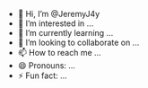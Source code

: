 - 👋 Hi, I’m @JeremyJ4y
- 👀 I’m interested in ...
- 🌱 I’m currently learning ...
- 💞️ I’m looking to collaborate on ...
- 📫 How to reach me ...
- 😄 Pronouns: ...
- ⚡ Fun fact: ...

<!---
JeremyJ4y/JeremyJ4y is a ✨ special ✨ repository because its `README.md` (this file) appears on your GitHub profile.
You can click the Preview link to take a look at your changes.
--->
